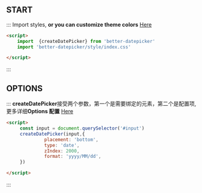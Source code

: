 ## START
::: Import styles, **or you can customize theme colors** [Here](#/doc)
```html
<script>
    import  {createDatePicker} from 'better-datepicker'
    import 'better-datepicker/style/index.css'

</script>

```
:::


## OPTIONS
::: **createDatePicker**接受两个参数，第一个是需要绑定的元素，第二个是配置项, 更多详细**Options 配置** [Here](#/doc)
```html
<script>
     const input = document.querySelector('#input')
     createDatePicker(input,{
              placement: 'bottom',
              type: 'date',
              zIndex: 2000,
              format: 'yyyy/MM/dd',
     })

</script>

```
:::
